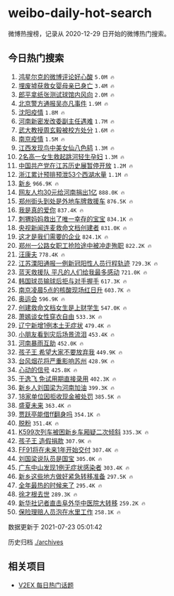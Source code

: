 # weibo-daily-hot-search

微博热搜榜，记录从 2020-12-29 日开始的微博热门搜索。

## 今日热门搜索

<!-- BEGIN -->

1. [鸿星尔克的微博评论好心酸](https://s.weibo.com/weibo?q=%23%E9%B8%BF%E6%98%9F%E5%B0%94%E5%85%8B%E7%9A%84%E5%BE%AE%E5%8D%9A%E8%AF%84%E8%AE%BA%E5%A5%BD%E5%BF%83%E9%85%B8%23&Refer=top) `5.0M 🔥`
1. [埋废墟获救女婴母亲已身亡](https://s.weibo.com/weibo?q=%23%E5%9F%8B%E5%BA%9F%E5%A2%9F%E8%8E%B7%E6%95%91%E5%A5%B3%E5%A9%B4%E6%AF%8D%E4%BA%B2%E5%B7%B2%E8%BA%AB%E4%BA%A1%23&Refer=top) `3.4M 🔥`
1. [郎平拿纸张测试球馆内风向](https://s.weibo.com/weibo?q=%23%E9%83%8E%E5%B9%B3%E6%8B%BF%E7%BA%B8%E5%BC%A0%E6%B5%8B%E8%AF%95%E7%90%83%E9%A6%86%E5%86%85%E9%A3%8E%E5%90%91%23&Refer=top) `2.0M 🔥`
1. [北京警方通报吴亦凡事件](https://s.weibo.com/weibo?q=%23%E5%8C%97%E4%BA%AC%E8%AD%A6%E6%96%B9%E9%80%9A%E6%8A%A5%E5%90%B4%E4%BA%A6%E5%87%A1%E4%BA%8B%E4%BB%B6%23&Refer=top) `1.9M 🔥`
1. [沈阳疫情](https://s.weibo.com/weibo?q=%E6%B2%88%E9%98%B3%E7%96%AB%E6%83%85&Refer=top) `1.8M 🔥`
1. [河南新密发改委副主任遇难](https://s.weibo.com/weibo?q=%23%E6%B2%B3%E5%8D%97%E6%96%B0%E5%AF%86%E5%8F%91%E6%94%B9%E5%A7%94%E5%89%AF%E4%B8%BB%E4%BB%BB%E9%81%87%E9%9A%BE%23&Refer=top) `1.7M 🔥`
1. [武大教授周玄毅被校方处分](https://s.weibo.com/weibo?q=%23%E6%AD%A6%E5%A4%A7%E6%95%99%E6%8E%88%E5%91%A8%E7%8E%84%E6%AF%85%E8%A2%AB%E6%A0%A1%E6%96%B9%E5%A4%84%E5%88%86%23&Refer=top) `1.6M 🔥`
1. [南京疫情](https://s.weibo.com/weibo?q=%23%E5%8D%97%E4%BA%AC%E7%96%AB%E6%83%85%23&Refer=top) `1.5M 🔥`
1. [江西发现鸟中美女仙八色鸫](https://s.weibo.com/weibo?q=%23%E6%B1%9F%E8%A5%BF%E5%8F%91%E7%8E%B0%E9%B8%9F%E4%B8%AD%E7%BE%8E%E5%A5%B3%E4%BB%99%E5%85%AB%E8%89%B2%E9%B8%AB%23&Refer=top) `1.3M 🔥`
1. [2名高一女生救起跳河轻生孕妇](https://s.weibo.com/weibo?q=%232%E5%90%8D%E9%AB%98%E4%B8%80%E5%A5%B3%E7%94%9F%E6%95%91%E8%B5%B7%E8%B7%B3%E6%B2%B3%E8%BD%BB%E7%94%9F%E5%AD%95%E5%A6%87%23&Refer=top) `1.3M 🔥`
1. [中国共产党在江苏历史展暂停开放](https://s.weibo.com/weibo?q=%23%E4%B8%AD%E5%9B%BD%E5%85%B1%E4%BA%A7%E5%85%9A%E5%9C%A8%E6%B1%9F%E8%8B%8F%E5%8E%86%E5%8F%B2%E5%B1%95%E6%9A%82%E5%81%9C%E5%BC%80%E6%94%BE%23&Refer=top) `1.2M 🔥`
1. [浙江累计预排预泄53个西湖水量](https://s.weibo.com/weibo?q=%23%E6%B5%99%E6%B1%9F%E7%B4%AF%E8%AE%A1%E9%A2%84%E6%8E%92%E9%A2%84%E6%B3%8453%E4%B8%AA%E8%A5%BF%E6%B9%96%E6%B0%B4%E9%87%8F%23&Refer=top) `1.1M 🔥`
1. [新乡](https://s.weibo.com/weibo?q=%E6%96%B0%E4%B9%A1&Refer=top) `966.9K 🔥`
1. [网友人均30元给河南捐出1亿](https://s.weibo.com/weibo?q=%23%E7%BD%91%E5%8F%8B%E4%BA%BA%E5%9D%8730%E5%85%83%E7%BB%99%E6%B2%B3%E5%8D%97%E6%8D%90%E5%87%BA1%E4%BA%BF%23&Refer=top) `888.0K 🔥`
1. [郑州街头到处是外地车牌救援车](https://s.weibo.com/weibo?q=%23%E9%83%91%E5%B7%9E%E8%A1%97%E5%A4%B4%E5%88%B0%E5%A4%84%E6%98%AF%E5%A4%96%E5%9C%B0%E8%BD%A6%E7%89%8C%E6%95%91%E6%8F%B4%E8%BD%A6%23&Refer=top) `876.5K 🔥`
1. [我是真的爱你](https://s.weibo.com/weibo?q=%23%E6%88%91%E6%98%AF%E7%9C%9F%E7%9A%84%E7%88%B1%E4%BD%A0%23&Refer=top) `837.4K 🔥`
1. [刺猬妈妈救出了唯一幸存的宝宝](https://s.weibo.com/weibo?q=%23%E5%88%BA%E7%8C%AC%E5%A6%88%E5%A6%88%E6%95%91%E5%87%BA%E4%BA%86%E5%94%AF%E4%B8%80%E5%B9%B8%E5%AD%98%E7%9A%84%E5%AE%9D%E5%AE%9D%23&Refer=top) `834.1K 🔥`
1. [央视新闻连麦救命文档创建者](https://s.weibo.com/weibo?q=%23%E5%A4%AE%E8%A7%86%E6%96%B0%E9%97%BB%E8%BF%9E%E9%BA%A6%E6%95%91%E5%91%BD%E6%96%87%E6%A1%A3%E5%88%9B%E5%BB%BA%E8%80%85%23&Refer=top) `831.0K 🔥`
1. [这才是我们需要的企业](https://s.weibo.com/weibo?q=%23%E8%BF%99%E6%89%8D%E6%98%AF%E6%88%91%E4%BB%AC%E9%9C%80%E8%A6%81%E7%9A%84%E4%BC%81%E4%B8%9A%23&Refer=top) `824.1K 🔥`
1. [郑州一公路女职工抢险途中被冲走殉职](https://s.weibo.com/weibo?q=%23%E9%83%91%E5%B7%9E%E4%B8%80%E5%85%AC%E8%B7%AF%E5%A5%B3%E8%81%8C%E5%B7%A5%E6%8A%A2%E9%99%A9%E9%80%94%E4%B8%AD%E8%A2%AB%E5%86%B2%E8%B5%B0%E6%AE%89%E8%81%8C%23&Refer=top) `822.2K 🔥`
1. [汪康夫](https://s.weibo.com/weibo?q=%23%E6%B1%AA%E5%BA%B7%E5%A4%AB%23&Refer=top) `778.4K 🔥`
1. [江苏溧阳通报一例新冠阳性人员行程轨迹](https://s.weibo.com/weibo?q=%23%E6%B1%9F%E8%8B%8F%E6%BA%A7%E9%98%B3%E9%80%9A%E6%8A%A5%E4%B8%80%E4%BE%8B%E6%96%B0%E5%86%A0%E9%98%B3%E6%80%A7%E4%BA%BA%E5%91%98%E8%A1%8C%E7%A8%8B%E8%BD%A8%E8%BF%B9%23&Refer=top) `729.3K 🔥`
1. [蓝天救援队 平凡的人们给我最多感动](https://s.weibo.com/weibo?q=%E8%93%9D%E5%A4%A9%E6%95%91%E6%8F%B4%E9%98%9F%20%E5%B9%B3%E5%87%A1%E7%9A%84%E4%BA%BA%E4%BB%AC%E7%BB%99%E6%88%91%E6%9C%80%E5%A4%9A%E6%84%9F%E5%8A%A8&Refer=top) `721.0K 🔥`
1. [韩国球员输球后拒与对手握手](https://s.weibo.com/weibo?q=%23%E9%9F%A9%E5%9B%BD%E7%90%83%E5%91%98%E8%BE%93%E7%90%83%E5%90%8E%E6%8B%92%E4%B8%8E%E5%AF%B9%E6%89%8B%E6%8F%A1%E6%89%8B%23&Refer=top) `617.3K 🔥`
1. [南京凌晨5点的核酸现场红日升](https://s.weibo.com/weibo?q=%23%E5%8D%97%E4%BA%AC%E5%87%8C%E6%99%A85%E7%82%B9%E7%9A%84%E6%A0%B8%E9%85%B8%E7%8E%B0%E5%9C%BA%E7%BA%A2%E6%97%A5%E5%8D%87%23&Refer=top) `603.7K 🔥`
1. [奥运会](https://s.weibo.com/weibo?q=%E5%A5%A5%E8%BF%90%E4%BC%9A&Refer=top) `596.9K 🔥`
1. [创建救命文档女生是上财学生](https://s.weibo.com/weibo?q=%23%E5%88%9B%E5%BB%BA%E6%95%91%E5%91%BD%E6%96%87%E6%A1%A3%E5%A5%B3%E7%94%9F%E6%98%AF%E4%B8%8A%E8%B4%A2%E5%AD%A6%E7%94%9F%23&Refer=top) `547.0K 🔥`
1. [萧嫣谈女性穿衣自由](https://s.weibo.com/weibo?q=%23%E8%90%A7%E5%AB%A3%E8%B0%88%E5%A5%B3%E6%80%A7%E7%A9%BF%E8%A1%A3%E8%87%AA%E7%94%B1%23&Refer=top) `533.3K 🔥`
1. [辽宁新增1例本土无症状](https://s.weibo.com/weibo?q=%23%E8%BE%BD%E5%AE%81%E6%96%B0%E5%A2%9E1%E4%BE%8B%E6%9C%AC%E5%9C%9F%E6%97%A0%E7%97%87%E7%8A%B6%23&Refer=top) `479.4K 🔥`
1. [小朋友看到灾后场景流泪](https://s.weibo.com/weibo?q=%23%E5%B0%8F%E6%9C%8B%E5%8F%8B%E7%9C%8B%E5%88%B0%E7%81%BE%E5%90%8E%E5%9C%BA%E6%99%AF%E6%B5%81%E6%B3%AA%23&Refer=top) `453.4K 🔥`
1. [河南暴雨互助](https://s.weibo.com/weibo?q=%23%E6%B2%B3%E5%8D%97%E6%9A%B4%E9%9B%A8%E4%BA%92%E5%8A%A9%23&Refer=top) `452.0K 🔥`
1. [孩子王 希望大家不要放弃我](https://s.weibo.com/weibo?q=%E5%AD%A9%E5%AD%90%E7%8E%8B%20%E5%B8%8C%E6%9C%9B%E5%A4%A7%E5%AE%B6%E4%B8%8D%E8%A6%81%E6%94%BE%E5%BC%83%E6%88%91&Refer=top) `449.9K 🔥`
1. [台风烟花将严重影响苏州](https://s.weibo.com/weibo?q=%23%E5%8F%B0%E9%A3%8E%E7%83%9F%E8%8A%B1%E5%B0%86%E4%B8%A5%E9%87%8D%E5%BD%B1%E5%93%8D%E8%8B%8F%E5%B7%9E%23&Refer=top) `428.9K 🔥`
1. [心动的信号](https://s.weibo.com/weibo?q=%E5%BF%83%E5%8A%A8%E7%9A%84%E4%BF%A1%E5%8F%B7&Refer=top) `425.8K 🔥`
1. [于逸飞 免试用期直接录用](https://s.weibo.com/weibo?q=%E4%BA%8E%E9%80%B8%E9%A3%9E%20%E5%85%8D%E8%AF%95%E7%94%A8%E6%9C%9F%E7%9B%B4%E6%8E%A5%E5%BD%95%E7%94%A8&Refer=top) `402.3K 🔥`
1. [新乡人刘国梁为河南加油](https://s.weibo.com/weibo?q=%23%E6%96%B0%E4%B9%A1%E4%BA%BA%E5%88%98%E5%9B%BD%E6%A2%81%E4%B8%BA%E6%B2%B3%E5%8D%97%E5%8A%A0%E6%B2%B9%23&Refer=top) `399.3K 🔥`
1. [18家单位因拒收现金被处罚](https://s.weibo.com/weibo?q=%2318%E5%AE%B6%E5%8D%95%E4%BD%8D%E5%9B%A0%E6%8B%92%E6%94%B6%E7%8E%B0%E9%87%91%E8%A2%AB%E5%A4%84%E7%BD%9A%23&Refer=top) `385.5K 🔥`
1. [盛夏未来](https://s.weibo.com/weibo?q=%E7%9B%9B%E5%A4%8F%E6%9C%AA%E6%9D%A5&Refer=top) `363.4K 🔥`
1. [贾跃亭能借ff翻身吗](https://s.weibo.com/weibo?q=%23%E8%B4%BE%E8%B7%83%E4%BA%AD%E8%83%BD%E5%80%9Fff%E7%BF%BB%E8%BA%AB%E5%90%97%23&Refer=top) `354.1K 🔥`
1. [脱粉](https://s.weibo.com/weibo?q=%E8%84%B1%E7%B2%89&Refer=top) `351.4K 🔥`
1. [K599次列车被困新乡车厢疑二次倾斜](https://s.weibo.com/weibo?q=K599%E6%AC%A1%E5%88%97%E8%BD%A6%E8%A2%AB%E5%9B%B0%E6%96%B0%E4%B9%A1%E8%BD%A6%E5%8E%A2%E7%96%91%E4%BA%8C%E6%AC%A1%E5%80%BE%E6%96%9C&Refer=top) `335.3K 🔥`
1. [孩子王 造假捐款](https://s.weibo.com/weibo?q=%E5%AD%A9%E5%AD%90%E7%8E%8B%20%E9%80%A0%E5%81%87%E6%8D%90%E6%AC%BE&Refer=top) `307.9K 🔥`
1. [FF91将在未来1年开始交付](https://s.weibo.com/weibo?q=%23FF91%E5%B0%86%E5%9C%A8%E6%9C%AA%E6%9D%A51%E5%B9%B4%E5%BC%80%E5%A7%8B%E4%BA%A4%E4%BB%98%23&Refer=top) `307.4K 🔥`
1. [刘国梁说队员是国宝](https://s.weibo.com/weibo?q=%23%E5%88%98%E5%9B%BD%E6%A2%81%E8%AF%B4%E9%98%9F%E5%91%98%E6%98%AF%E5%9B%BD%E5%AE%9D%23&Refer=top) `305.0K 🔥`
1. [广东中山发现1例无症状感染者](https://s.weibo.com/weibo?q=%23%E5%B9%BF%E4%B8%9C%E4%B8%AD%E5%B1%B1%E5%8F%91%E7%8E%B01%E4%BE%8B%E6%97%A0%E7%97%87%E7%8A%B6%E6%84%9F%E6%9F%93%E8%80%85%23&Refer=top) `303.4K 🔥`
1. [新乡这些地方做好紧急转移准备](https://s.weibo.com/weibo?q=%23%E6%96%B0%E4%B9%A1%E8%BF%99%E4%BA%9B%E5%9C%B0%E6%96%B9%E5%81%9A%E5%A5%BD%E7%B4%A7%E6%80%A5%E8%BD%AC%E7%A7%BB%E5%87%86%E5%A4%87%23&Refer=top) `297.5K 🔥`
1. [全年最热的时候来了](https://s.weibo.com/weibo?q=%23%E5%85%A8%E5%B9%B4%E6%9C%80%E7%83%AD%E7%9A%84%E6%97%B6%E5%80%99%E6%9D%A5%E4%BA%86%23&Refer=top) `295.4K 🔥`
1. [徐才根去世](https://s.weibo.com/weibo?q=%23%E5%BE%90%E6%89%8D%E6%A0%B9%E5%8E%BB%E4%B8%96%23&Refer=top) `289.3K 🔥`
1. [新华社记者直击阜外华中医院大转移](https://s.weibo.com/weibo?q=%23%E6%96%B0%E5%8D%8E%E7%A4%BE%E8%AE%B0%E8%80%85%E7%9B%B4%E5%87%BB%E9%98%9C%E5%A4%96%E5%8D%8E%E4%B8%AD%E5%8C%BB%E9%99%A2%E5%A4%A7%E8%BD%AC%E7%A7%BB%23&Refer=top) `259.2K 🔥`
1. [保险理赔人员泡在水里工作](https://s.weibo.com/weibo?q=%23%E4%BF%9D%E9%99%A9%E7%90%86%E8%B5%94%E4%BA%BA%E5%91%98%E6%B3%A1%E5%9C%A8%E6%B0%B4%E9%87%8C%E5%B7%A5%E4%BD%9C%23&Refer=top) `258.1K 🔥`

数据更新于 2021-07-23 05:01:42

<!-- END -->

历史归档 [./archives](./archives)

## 相关项目

- [V2EX 每日热门话题](https://github.com/boojack/v2ex-daily-hot-topic)
